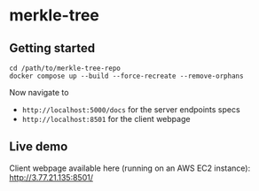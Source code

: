 # merkle-tree

## Getting started

```
cd /path/to/merkle-tree-repo
docker compose up --build --force-recreate --remove-orphans
```

Now navigate to
- `http://localhost:5000/docs` for the server endpoints specs
- `http://localhost:8501` for the client webpage

## Live demo

Client webpage available here (running on an AWS EC2 instance): http://3.77.21.135:8501/